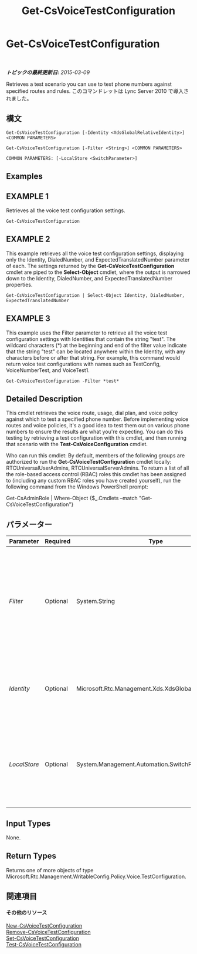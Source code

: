 ﻿---
title: Get-CsVoiceTestConfiguration
TOCTitle: Get-CsVoiceTestConfiguration
ms:assetid: c23235db-500c-4303-8c75-b4ae341b3807
ms:mtpsurl: https://technet.microsoft.com/ja-jp/library/Gg412957(v=OCS.15)
ms:contentKeyID: 48273497
ms.date: 05/19/2016
mtps_version: v=OCS.15
ms.translationtype: HT
---

# Get-CsVoiceTestConfiguration

 

_**トピックの最終更新日:** 2015-03-09_

Retrieves a test scenario you can use to test phone numbers against specified routes and rules. このコマンドレットは Lync Server 2010 で導入されました。

## 構文

    Get-CsVoiceTestConfiguration [-Identity <XdsGlobalRelativeIdentity>] <COMMON PARAMETERS>

    Get-CsVoiceTestConfiguration [-Filter <String>] <COMMON PARAMETERS>

    COMMON PARAMETERS: [-LocalStore <SwitchParameter>]

## Examples

## EXAMPLE 1

Retrieves all the voice test configuration settings.

    Get-CsVoiceTestConfiguration

## EXAMPLE 2

This example retrieves all the voice test configuration settings, displaying only the Identity, DialedNumber, and ExpectedTranslatedNumber parameter of each. The settings returned by the **Get-CsVoiceTestConfiguration** cmdlet are piped to the **Select-Object** cmdlet, where the output is narrowed down to the Identity, DialedNumber, and ExpectedTranslatedNumber properties.

    Get-CsVoiceTestConfiguration | Select-Object Identity, DialedNumber, ExpectedTranslatedNumber

## EXAMPLE 3

This example uses the Filter parameter to retrieve all the voice test configuration settings with Identities that contain the string "test". The wildcard characters (\*) at the beginning and end of the filter value indicate that the string "test" can be located anywhere within the Identity, with any characters before or after that string. For example, this command would return voice test configurations with names such as TestConfig, VoiceNumberTest, and VoiceTest1.

    Get-CsVoiceTestConfiguration -Filter *test*

## Detailed Description

This cmdlet retrieves the voice route, usage, dial plan, and voice policy against which to test a specified phone number. Before implementing voice routes and voice policies, it's a good idea to test them out on various phone numbers to ensure the results are what you're expecting. You can do this testing by retrieving a test configuration with this cmdlet, and then running that scenario with the **Test-CsVoiceConfiguration** cmdlet.

Who can run this cmdlet: By default, members of the following groups are authorized to run the **Get-CsVoiceTestConfiguration** cmdlet locally: RTCUniversalUserAdmins, RTCUniversalServerAdmins. To return a list of all the role-based access control (RBAC) roles this cmdlet has been assigned to (including any custom RBAC roles you have created yourself), run the following command from the Windows PowerShell prompt:

Get-CsAdminRole | Where-Object {$\_.Cmdlets –match "Get-CsVoiceTestConfiguration"}

## パラメーター


<table>
<colgroup>
<col style="width: 25%" />
<col style="width: 25%" />
<col style="width: 25%" />
<col style="width: 25%" />
</colgroup>
<thead>
<tr class="header">
<th>Parameter</th>
<th>Required</th>
<th>Type</th>
<th>Description</th>
</tr>
</thead>
<tbody>
<tr class="odd">
<td><p><em>Filter</em></p></td>
<td><p>Optional</p></td>
<td><p>System.String</p></td>
<td><p>This parameter provides a way to do a wildcard search of the defined voice test configurations. (For details, see the examples in this topic.)</p></td>
</tr>
<tr class="even">
<td><p><em>Identity</em></p></td>
<td><p>Optional</p></td>
<td><p>Microsoft.Rtc.Management.Xds.XdsGlobalRelativeIdentity</p></td>
<td><p>A string uniquely identifying the test configuration you want to retrieve.</p></td>
</tr>
<tr class="odd">
<td><p><em>LocalStore</em></p></td>
<td><p>Optional</p></td>
<td><p>System.Management.Automation.SwitchParameter</p></td>
<td><p>Retrieves the voice test configuration from the local replica of the 中央管理ストア, rather than the 中央管理ストア itself.</p></td>
</tr>
</tbody>
</table>


## Input Types

None.

## Return Types

Returns one of more objects of type Microsoft.Rtc.Management.WritableConfig.Policy.Voice.TestConfiguration.

## 関連項目

#### その他のリソース

[New-CsVoiceTestConfiguration](new-csvoicetestconfiguration.md)  
[Remove-CsVoiceTestConfiguration](remove-csvoicetestconfiguration.md)  
[Set-CsVoiceTestConfiguration](set-csvoicetestconfiguration.md)  
[Test-CsVoiceTestConfiguration](test-csvoicetestconfiguration.md)

